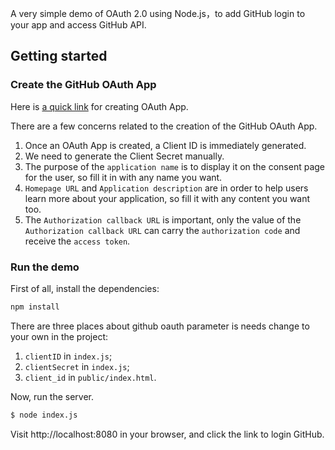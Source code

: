 A very simple demo of OAuth 2.0 using Node.js，to add GitHub login to your app and access GitHub API.

## Getting started

### Create the GitHub OAuth App

Here is [a quick link](https://github.com/settings/developers) for creating OAuth App.

There are a few concerns related to the creation of the GitHub OAuth App.

1. Once an OAuth App is created, a Client ID is immediately generated.
2. We need to generate the Client Secret manually.
3. The purpose of the `application name` is to display it on the consent page for the user, so fill it in with any name you want.
4. `Homepage URL` and `Application description` are in order to help users learn more about your application, so fill it with any content you want too.
5. The `Authorization callback URL` is important, only the value of the `Authorization callback URL` can carry the `authorization code` and receive the `access token`.

### Run the demo

First of all, install the dependencies:

```sh
npm install
```

There are three places about github oauth parameter is needs change to your own in the project:

1. `clientID` in `index.js`;
2. `clientSecret` in `index.js`;
3. `client_id` in `public/index.html`.

Now, run the server.

```bash
$ node index.js
```

Visit http://localhost:8080 in your browser, and click the link to login GitHub.


